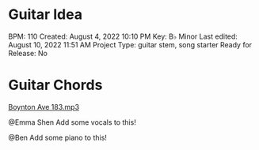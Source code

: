 # Guitar Idea

BPM: 110
Created: August 4, 2022 10:10 PM
Key: B♭ Minor
Last edited: August 10, 2022 11:51 AM
Project Type: guitar stem, song starter
Ready for Release: No

# Guitar Chords

[Boynton Ave 183.mp3](Guitar%20Idea%20b4cc6361efd64c29909c3fefd9b6d0cd/Boynton_Ave_183.mp3)

@Emma Shen Add some vocals to this!

@Ben Add some piano to this!